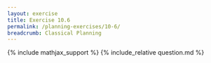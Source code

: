 ```yaml
---
layout: exercise
title: Exercise 10.6
permalink: /planning-exercises/10-6/
breadcrumb: Classical Planning
---
```


{% include mathjax_support %}
{% include_relative question.md %}
